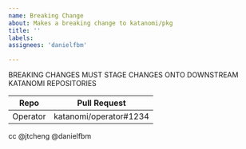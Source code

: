 ```yaml
---
name: Breaking Change
about: Makes a breaking change to katanomi/pkg
title: ''
labels: 
assignees: 'danielfbm'

---
```


BREAKING CHANGES MUST STAGE CHANGES ONTO DOWNSTREAM
KATANOMI REPOSITORIES


| Repo              | Pull Request                   |
|-------------------|--------------------------------|
| Operator          | katanomi/operator#1234         |


cc @jtcheng @danielfbm
